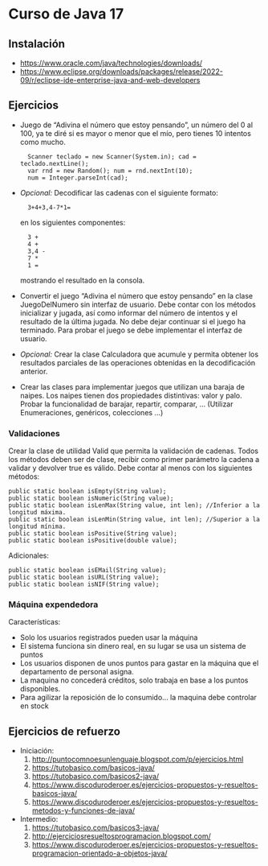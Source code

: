# Curso de Java 17

## Instalación

- https://www.oracle.com/java/technologies/downloads/
- https://www.eclipse.org/downloads/packages/release/2022-09/r/eclipse-ide-enterprise-java-and-web-developers

## Ejercicios

- Juego de “Adivina el número que estoy pensando”, un número del 0 al 100, ya te diré si es mayor o menor que el mío, pero tienes 10 intentos como mucho.

        Scanner teclado = new Scanner(System.in); cad = teclado.nextLine();  
        var rnd = new Random(); num = rnd.nextInt(10);  
        num = Integer.parseInt(cad);

- *Opcional:* Decodificar las cadenas con el siguiente formato:  

        3+4+3,4-7*1=

    en los siguientes componentes:  

        3 +  
        4 +  
        3,4 -  
        7 *  
        1 =  
    mostrando el resultado en la consola.

- Convertir el juego “Adivina el número que estoy pensando” en la clase JuegoDelNumero sin interfaz de usuario. Debe contar con los métodos inicializar y jugada, así como informar del número de intentos y el resultado de la última jugada. No debe dejar continuar si el juego ha terminado. Para probar el juego se debe implementar el interfaz de usuario.

- *Opcional:* Crear la clase Calculadora que acumule y permita obtener los resultados parciales de las operaciones obtenidas en la decodificación anterior.

- Crear las clases para implementar juegos que utilizan una baraja de naipes. Los naipes tienen dos propiedades distintivas: valor y palo. Probar la funcionalidad de barajar, repartir, comparar, … (Utilizar Enumeraciones, genéricos, colecciones …)

### Validaciones

Crear la clase de utilidad Valid que permita la validación de cadenas. Todos los métodos deben ser de clase, recibir como primer parámetro la cadena a validar y devolver true es válido. Debe contar al menos con los siguientes métodos:

    public static boolean isEmpty(String value);
    public static boolean isNumeric(String value);
    public static boolean isLenMax(String value, int len); //Inferior a la longitud máxima.
    public static boolean isLenMin(String value, int len); //Superior a la longitud mínima.
    public static boolean isPositive(String value);
    public static boolean isPositive(double value);

Adicionales:

    public static boolean isEMail(String value);
    public static boolean isURL(String value);
    public static boolean isNIF(String value);

### Máquina expendedora

Características:

- Solo los usuarios registrados pueden usar la máquina
- El sistema funciona sin dinero real, en su lugar se usa un sistema de puntos
- Los usuarios disponen de unos puntos para gastar en la máquina que el departamento de personal asigna.
- La maquina no concederá créditos, solo trabaja en base a los puntos disponibles.
- Para agilizar la reposición de lo consumido... la maquina debe controlar en stock

## Ejercicios de refuerzo

- Iniciación:
    1. <http://puntocomnoesunlenguaje.blogspot.com/p/ejercicios.html>
    2. <https://tutobasico.com/basicos-java/>
    3. <https://tutobasico.com/basicos2-java/>
    4. <https://www.discoduroderoer.es/ejercicios-propuestos-y-resueltos-basicos-java/>
    5. <https://www.discoduroderoer.es/ejercicios-propuestos-y-resueltos-metodos-y-funciones-de-java/>
- Intermedio:
    1. <https://tutobasico.com/basicos3-java/>
    2. <http://ejerciciosresueltosprogramacion.blogspot.com/>
    3. <https://www.discoduroderoer.es/ejercicios-propuestos-y-resueltos-programacion-orientado-a-objetos-java/>
